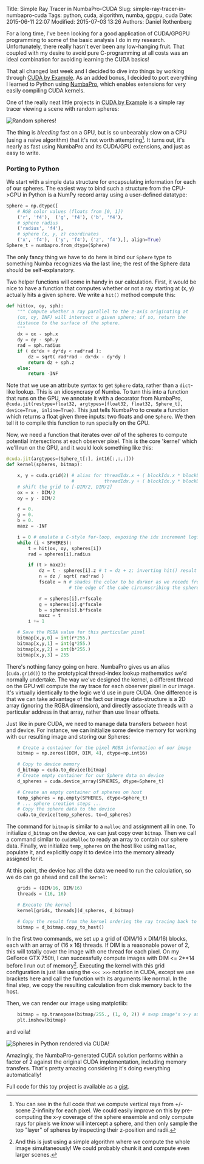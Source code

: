 Title: Simple Ray Tracer in NumbaPro-CUDA
Slug: simple-ray-tracer-in-numbapro-cuda
Tags: python, cuda, algorithm, numba, gpgpu, cuda
Date: 2015-06-11 22:07
Modified: 2015-07-03 13:26
Authors: Daniel Rothenberg

For a long time, I've been looking for a good application of CUDA/GPGPU programming to some of the basic analysis I do in my research. Unfortunately, there really hasn't ever been any low-hanging fruit. That coupled with my desire to avoid pure C-programming at all costs was an ideal combination for avoiding learning the CUDA basics!

That all changed last week and I decided to dive into things by working through [CUDA by Example]. As an added bonus, I decided to port everything I learned to Python using [NumbaPro](http://docs.continuum.io/numbapro/), which enables extensions for very easily compiling CUDA kernels.

One of the really neat little projects in [CUDA by Example] is a simple ray tracer viewing a scene with random spheres:

![Random spheres!]({filename}/images/2015/06/ray_C.png)

The thing is *bleeding* fast on a GPU, but is so unbearably slow on a CPU (using a naive algorithm) that it's not worth attempting[^1]. It turns out, it's nearly as fast using NumbaPro and its CUDA/GPU extensions, and just as easy to write.

### Porting to Python

We start with a simple data structure for encapsulating information for each of our spheres. The easiest way to bind such a structure from the CPU->GPU in Python is a NumPy record array using a user-defined datatype:

``` python
Sphere = np.dtype([
    # RGB color values (floats from [0, 1])
    ('r', 'f4'),  ('g', 'f4'), ('b', 'f4'),
    # sphere radius
    ('radius', 'f4'),
    # sphere (x, y, z) coordinates
    ('x', 'f4'),  ('y', 'f4'), ('z', 'f4'),], align=True)
Sphere_t = numbapro.from_dtype(Sphere)
```

The only fancy thing we have to do here is bind our `Sphere` type to something Numba recognizes via the last line; the rest of the Sphere data should be self-explanatory.

Two helper functions will come in handy in our calculation. First, it would be nice to have a function that computes whether or not a ray starting at (x, y) actually hits a given sphere. We write a `hit()` method compute this:

``` python
def hit(ox, oy, sph):
    """ Compute whether a ray parallel to the z-axis originating at
    (ox, oy, INF) will intersect a given sphere; if so, return the
    distance to the surface of the sphere.
    """
    dx = ox - sph.x
    dy = oy - sph.y
    rad = sph.radius
    if ( dx*dx + dy*dy < rad*rad ):
        dz = sqrt( rad*rad - dx*dx - dy*dy )
        return dz + sph.z
    else:
        return -INF
```

Note that we use an attribute syntax to get `Sphere` data, rather than a `dict`-like lookup. This is an idiosyncrasy of Numba. To turn this into a function that runs on the GPU, we annotate it with a decorator from NumbaPro, `@cuda.jit(restype=float32, argtypes=[float32, float32, Sphere_t], device=True, inline=True)`. This just tells NumbaPro to create a function which returns a float given three inputs: two floats and one `Sphere`. We then tell it to compile this function to run specially on the GPU.

Now, we need a function that iterates over *all* of the spheres to compute potential intersections at each observer pixel. This is the core 'kernel' which we'll run on the GPU, and it would look something like this:

``` python
@cuda.jit(argtypes=(Sphere_t[:], int16[:,:,:]))
def kernel(spheres, bitmap):

    x, y = cuda.grid(2) # alias for threadIdx.x + ( blockIdx.x * blockDim.x ),
                        #           threadIdx.y + ( blockIdx.y * blockDim.y )
    # shift the grid to [-DIM/2, DIM/2]
    ox = x - DIM/2
    oy = y - DIM/2

    r = 0.
    g = 0.
    b = 0.
    maxz = -INF

    i = 0 # emulate a C-style for-loop, exposing the idx increment logic
    while (i < SPHERES):
        t = hit(ox, oy, spheres[i])
        rad = spheres[i].radius

        if (t > maxz):
            dz = t - spheres[i].z # t = dz + z; inverting hit() result
            n = dz / sqrt( rad*rad )
            fscale = n # shades the color to be darker as we recede from
                       # the edge of the cube circumscribing the sphere

            r = spheres[i].r*fscale
            g = spheres[i].g*fscale
            b = spheres[i].b*fscale
            maxz = t
        i += 1

    # Save the RGBA value for this particular pixel
    bitmap[x,y,0] = int(r*255.)
    bitmap[x,y,1] = int(g*255.)
    bitmap[x,y,2] = int(b*255.)
    bitmap[x,y,3] = 255
```

There's nothing fancy going on here. NumbaPro gives us an alias (`cuda.grid()`) to the prototypical thread-index lookup mathematics we'd normally undertake. The way we've designed the kernel, a different thread on the GPU will compute the ray trace for each observer pixel in our image. It's virtually identically to the logic we'd use in pure CUDA. One difference is that we can take advantage of the fact our image data-structure is a 2D array (ignoring the RGBA dimension), and directly associate threads with a particular address in that array, rather than use linear offsets.

Just like in pure CUDA, we need to manage data transfers between host and device. For instance, we can initialize some device memory for working with our resulting image and storing our Spheres:

``` python
    # Create a container for the pixel RGBA information of our image
    bitmap = np.zeros([DIM, DIM, 4], dtype=np.int16)

    # Copy to device memory
    d_bitmap = cuda.to_device(bitmap)
    # Create empty container for our Sphere data on device
    d_spheres = cuda.device_array(SPHERES, dtype=Sphere_t)

    # Create an empty container of spheres on host
    temp_spheres = np.empty(SPHERES, dtype=Sphere_t)
    # ... sphere creation steps ...
    # Copy the sphere data to the device
    cuda.to_device(temp_spheres, to=d_spheres)
```

The command for `bitmap` is similar to a `malloc` and assignment all in one. To initialize `d_bitmap` on the device, we can just copy over `bitmap`. Then we call a command similar to `cudaMalloc` to ready an array to contain our sphere data. Finally, we initialize `temp_spheres` on the host like using `malloc`,  populate it, and explicitly copy it to device into the memory already assigned for it.

At this point, the device has all the data we need to run the calculation, so we do can go ahead and call the `kernel`:

``` python
    grids = (DIM/16, DIM/16)
    threads = (16, 16)

    # Execute the kernel
    kernel[grids, threads](d_spheres, d_bitmap)

    # Copy the result from the kernel ordering the ray tracing back to host
    bitmap = d_bitmap.copy_to_host()
```

In the first two commands, we set up a grid of (DIM/16 x DIM/16) blocks, each with an array of (16 x 16) threads. If DIM is a reasonable power of 2, this will totally cover the image with one thread for each pixel. On my GeForce GTX 750ti, I can successfully compute images with DIM <= 2**14 before I run out of memory[^2]. Executing the kernel with this grid configuration is just like using the `<<< >>>` notation in CUDA, except we use brackets here and call the function with its arguments like normal. In the final step, we copy the resulting calculation from disk memory back to the host.

Then, we can render our image using matplotlib:

``` python
    bitmap = np.transpose(bitmap/255., (1, 0, 2)) # swap image's x-y axes
    plt.imshow(bitmap)
```

and voila!

![Spheres in Python rendered via CUDA!]({filename}/images/2015/06/ray_py-1.png)

Amazingly, the NumbaPro-generated CUDA solution performs within a factor of 2 against the original CUDA implementation, including memory transfers. That's pretty amazing considering it's doing everything automatically!

Full code for this toy project is available as a [gist](https://gist.github.com/darothen/f53bb3e40edbceb38904).

<!--Footnotes-->
[^1]: You can see in the full code that we compute vertical rays from +/- scene Z-infinity for each pixel. We could easily improve on this by pre-computing the x-y coverage of the sphere ensemble and only compute rays for pixels we *know* will intercept a sphere, and then only sample the top "layer" of spheres by inspecting their z-position and radii.
[^2]: And this is just using a simple algorithm where we compute the whole image simultaneously! We could probably chunk it and compute even larger scenes.

<!--Bookmarks-->
[CUDA by Example]: http://www.amazon.com/CUDA-Example-Introduction-General-Purpose-Programming/dp/0131387685
